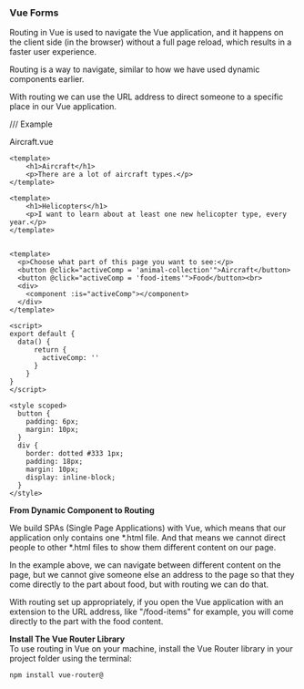 ### Vue Forms


Routing in Vue is used to navigate the Vue application, and it happens on the client side (in the browser) without a full page reload, which results in a faster user experience.

Routing is a way to navigate, similar to how we have used dynamic components earlier.

With routing we can use the URL address to direct someone to a specific place in our Vue application.

///
Example


Aircraft.vue
```vue
<template>
    <h1>Aircraft</h1>
    <p>There are a lot of aircraft types.</p>
</template>
```

```vue
<template>
    <h1>Helicopters</h1>
    <p>I want to learn about at least one new helicopter type, every year.</p>
</template>
```

```vue

<template>
  <p>Choose what part of this page you want to see:</p>
  <button @click="activeComp = 'animal-collection'">Aircraft</button>
  <button @click="activeComp = 'food-items'">Food</button><br>
  <div>
    <component :is="activeComp"></component>
  </div>
</template>

<script>
export default {
  data() {
      return {
        activeComp: ''
      }
    }
}
</script>

<style scoped>
  button {
    padding: 6px;
    margin: 10px;
  }
  div {
    border: dotted #333 1px;
    padding: 18px;
    margin: 10px;
    display: inline-block;
  }
</style>
```

**From Dynamic Component to Routing**

We build SPAs (Single Page Applications) with Vue, which means that our application only contains one *.html file. And that means we cannot direct people to other *.html files to show them different content on our page.

In the example above, we can navigate between different content on the page, but we cannot give someone else an address to the page so that they come directly to the part about food, but with routing we can do that.

With routing set up appropriately, if you open the Vue application with an extension to the URL address, like "/food-items" for example, you will come directly to the part with the food content.

**Install The Vue Router Library**<br>
To use routing in Vue on your machine, install the Vue Router library in your project folder using the terminal:

```
npm install vue-router@
```


